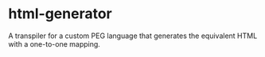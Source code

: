 # html-generator
A transpiler for a custom PEG language that generates the equivalent HTML with a one-to-one mapping.
